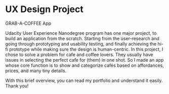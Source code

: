 # UX Design Project
GRAB-A-COFFEE App 

Udacity User Experience Nanodegree program has one major project, to build an application from the scratch. Starting from the user-research and going through prototyping and usability testing, and finally achieving the hi-fi prototype while making sure the design is human-centric. 
In this project, I chose to solve a problem for cafe and coffee lovers. They usually have issues in selecting the perfect cafe for (them) in one shot. So I made an app whose core function is to show and categorize cafés based on affordances, prices, and many tiny details. 

With this brief overview, you can read my portfolio and understand it easily. Thank you!
